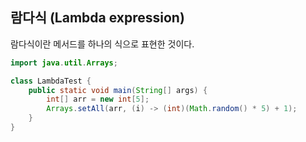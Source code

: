## 람다식 (Lambda expression)

람다식이란 메서드를 하나의 식으로 표현한 것이다.

```java
import java.util.Arrays;

class LambdaTest {
	public static void main(String[] args) {
		int[] arr = new int[5];
		Arrays.setAll(arr, (i) -> (int)(Math.random() * 5) + 1);
	}
}
```


